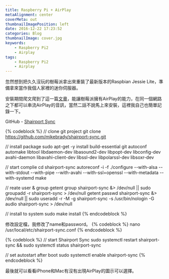 ```yaml
---
title: Raspberry Pi + AirPlay
metaAlignment: center
coverMeta: out
thumbnailImagePosition: left
date: 2016-12-22 17:23:52
categories: Blog
thumbnailImage: cover.jpg
keywords:
    - Raspberry Pi2
    - Airplay
tags:
    - Raspberry Pi2
    - Airplay
---
```

忽然想到把久久沒玩的樹莓派拿出來重裝了最新版本的Raspbian Jessie Lite，準備拿來當作我個人家裡的迷你伺服器。
<!-- more -->

安裝期間爬文爬到了這一篇[文章](http://blog.itist.tw/2016/05/building-airplay-service-on-raspbian-jessie-with-raspberry-pi-3.html)，能讓樹莓派擁有AirPlay的能力，在同一個網路之下都可以串流AirPlay的音訊，當然二話不說馬上來安裝，這裡我自己也簡單記錄一下。

GitHub - [Shairport Sync](https://github.com/mikebrady/shairport-sync)

{% codeblock %}
// clone git project
git clone https://github.com/mikebrady/shairport-sync.git

// install package
sudo apt-get -y install build-essential git autoconf automake libtool libdaemon-dev libasound2-dev libpopt-dev libconfig-dev avahi-daemon libavahi-client-dev libssl-dev libpolarssl-dev libsoxr-dev

// start complie
cd shairport-sync
autoreconf -i -f
./configure --with-alsa --with-stdout --with-pipe --with-avahi --with-ssl=openssl --with-metadata --with-systemd
make

// reate user & group
getent group shairport-sync &> /dev/null || sudo groupadd -r shairport-sync > /dev/null
getent passwd shairport-sync &> /dev/null || sudo useradd -r -M -g shairport-sync -s /usr/bin/nologin -G audio shairport-sync > /dev/null

// install to system
sudo make install
{% endcodeblock %}

修改設定檔，我修改了name和password。
{% codeblock %}
nano /usr/local/etc/shairport-sync.conf
{% endcodeblock %}

{% codeblock %}
// start Shairport Sync
sudo systemctl restart shairport-sync && sudo systemctl status shairport-sync

// set autostart after boot
sudo systemctl enable shairport-sync
{% endcodeblock %}

最後就可以看看iPhone和Mac有沒有出現AirPlay的圖示可以選擇。